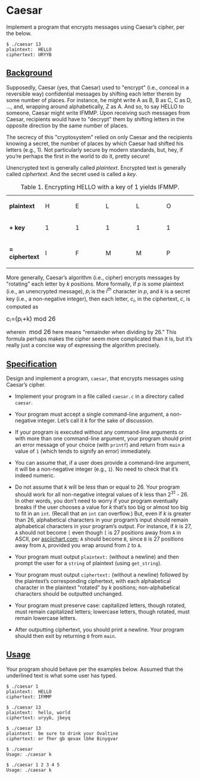 <div id="content">
                <h1>Caesar</h1>
<div class="sect1">
<div class="sectionbody">
<div class="paragraph">
<p>Implement a program that encrypts messages using Caesar’s cipher, per the below.</p>
</div>
<div class="listingblock">
<div class="content">
<pre class="pygments highlight"><code>$ <span class="underline">./caesar 13</span>
plaintext:  <span class="underline">HELLO</span>
ciphertext: URYYB</code></pre>
</div>
</div>
</div>
</div>
<div class="sect1">
<h2 id="background"><a class="link" href="#background">Background</a></h2>
<div class="sectionbody">
<div class="paragraph">
<p>Supposedly, Caesar (yes, that Caesar) used to "encrypt" (i.e., conceal in a reversible way) confidential messages by shifting each letter therein by some number of places. For instance, he might write A as B, B as C, C as D, …​, and, wrapping around alphabetically, Z as A.  And so, to say HELLO to someone, Caesar might write IFMMP. Upon receiving such messages from Caesar, recipients would have to "decrypt" them by shifting letters in the opposite direction by the same number of places.</p>
</div>
<div class="paragraph">
<p>The secrecy of this "cryptosystem" relied on only Caesar and the recipients knowing a secret, the number of places by which Caesar had shifted his letters (e.g., 1). Not particularly secure by modern standards, but, hey, if you’re perhaps the first in the world to do it, pretty secure!</p>
</div>
<div class="paragraph">
<p>Unencrypted text is generally called <em>plaintext</em>. Encrypted text is generally called <em>ciphertext</em>. And the secret used is called a <em>key</em>.</p>
</div>
<table class="tableblock frame-all grid-all stretch">
<caption class="title">Table 1. Encrypting HELLO with a key of 1 yields IFMMP.</caption>
<colgroup>
<col style="width: 16.6666%;">
<col style="width: 16.6666%;">
<col style="width: 16.6666%;">
<col style="width: 16.6666%;">
<col style="width: 16.6666%;">
<col style="width: 16.667%;">
</colgroup>
<tbody>
<tr>
<td class="tableblock halign-left valign-top"><p class="tableblock"><strong>plaintext</strong></p></td>
<td class="tableblock halign-left valign-top"><p class="tableblock">H</p></td>
<td class="tableblock halign-left valign-top"><p class="tableblock">E</p></td>
<td class="tableblock halign-left valign-top"><p class="tableblock">L</p></td>
<td class="tableblock halign-left valign-top"><p class="tableblock">L</p></td>
<td class="tableblock halign-left valign-top"><p class="tableblock">O</p></td>
</tr>
<tr>
<td class="tableblock halign-left valign-top"><p class="tableblock"><strong>+ key</strong></p></td>
<td class="tableblock halign-left valign-top"><p class="tableblock">1</p></td>
<td class="tableblock halign-left valign-top"><p class="tableblock">1</p></td>
<td class="tableblock halign-left valign-top"><p class="tableblock">1</p></td>
<td class="tableblock halign-left valign-top"><p class="tableblock">1</p></td>
<td class="tableblock halign-left valign-top"><p class="tableblock">1</p></td>
</tr>
<tr>
<td class="tableblock halign-left valign-top"><p class="tableblock"><strong>= ciphertext</strong></p></td>
<td class="tableblock halign-left valign-top"><p class="tableblock">I</p></td>
<td class="tableblock halign-left valign-top"><p class="tableblock">F</p></td>
<td class="tableblock halign-left valign-top"><p class="tableblock">M</p></td>
<td class="tableblock halign-left valign-top"><p class="tableblock">M</p></td>
<td class="tableblock halign-left valign-top"><p class="tableblock">P</p></td>
</tr>
</tbody>
</table>
<div class="paragraph">
<p>More generally, Caesar’s algorithm (i.e., cipher) encrypts messages by "rotating" each letter by <em>k</em> positions. More formally, if <em>p</em> is some plaintext (i.e., an unencrypted message), <em>p<sub>i</sub></em> is the <em>i<sup>th</sup></em> character in <em>p</em>, and <em>k</em> is a secret key (i.e., a non-negative integer), then each letter, <em>c<sub>i</sub></em>, in the ciphertext, <em>c</em>, is computed as</p>
</div>
<div class="stemblock">
<div class="content">
<span class="MathJax_Preview" style="display: none;"></span><span class="mjx-chtml MJXc-display" style="text-align: center;"><span id="MathJax-Element-1-Frame" class="mjx-chtml MathJax_CHTML" tabindex="0" style="font-size: 117%; text-align: center;"><span id="MJXc-Node-1" class="mjx-math"><span id="MJXc-Node-2" class="mjx-mrow"><span id="MJXc-Node-3" class="mjx-msubsup"><span class="mjx-base"><span id="MJXc-Node-4" class="mjx-mi"><span class="mjx-char MJXc-TeX-math-I" style="padding-top: 0.216em; padding-bottom: 0.27em;">c</span></span></span><span class="mjx-sub" style="font-size: 70.7%; vertical-align: -0.212em; padding-right: 0.071em;"><span id="MJXc-Node-5" class="mjx-mi" style=""><span class="mjx-char MJXc-TeX-math-I" style="padding-top: 0.43em; padding-bottom: 0.27em;">i</span></span></span></span><span id="MJXc-Node-6" class="mjx-mo MJXc-space3"><span class="mjx-char MJXc-TeX-main-R" style="padding-top: 0.056em; padding-bottom: 0.323em;">=</span></span><span id="MJXc-Node-7" class="mjx-mo MJXc-space3"><span class="mjx-char MJXc-TeX-main-R" style="padding-top: 0.483em; padding-bottom: 0.59em;">(</span></span><span id="MJXc-Node-8" class="mjx-msubsup"><span class="mjx-base"><span id="MJXc-Node-9" class="mjx-mi"><span class="mjx-char MJXc-TeX-math-I" style="padding-top: 0.216em; padding-bottom: 0.483em;">p</span></span></span><span class="mjx-sub" style="font-size: 70.7%; vertical-align: -0.212em; padding-right: 0.071em;"><span id="MJXc-Node-10" class="mjx-mi" style=""><span class="mjx-char MJXc-TeX-math-I" style="padding-top: 0.43em; padding-bottom: 0.27em;">i</span></span></span></span><span id="MJXc-Node-11" class="mjx-mo MJXc-space2"><span class="mjx-char MJXc-TeX-main-R" style="padding-top: 0.323em; padding-bottom: 0.43em;">+</span></span><span id="MJXc-Node-12" class="mjx-mi MJXc-space2"><span class="mjx-char MJXc-TeX-math-I" style="padding-top: 0.483em; padding-bottom: 0.27em;">k</span></span><span id="MJXc-Node-13" class="mjx-mo"><span class="mjx-char MJXc-TeX-main-R" style="padding-top: 0.483em; padding-bottom: 0.59em;">)</span></span><span id="MJXc-Node-14" class="mjx-mo" style="padding-left: 0.278em; padding-right: 0.278em;"><span class="mjx-char MJXc-TeX-main-R" style="padding-top: 0.43em; padding-bottom: 0.377em;">mod</span></span><span id="MJXc-Node-15" class="mjx-mn"><span class="mjx-char MJXc-TeX-main-R" style="padding-top: 0.377em; padding-bottom: 0.377em;">26</span></span></span></span></span></span><script type="math/tex; mode=display" id="MathJax-Element-1">c_i = (p_i + k) \bmod 26</script>
</div>
</div>
<div class="paragraph">
<p>wherein <span class="MathJax_Preview" style="display: none;"></span><span id="MathJax-Element-2-Frame" class="mjx-chtml MathJax_CHTML" tabindex="0" style="font-size: 117%;"><span id="MJXc-Node-16" class="mjx-math"><span id="MJXc-Node-17" class="mjx-mrow"><span id="MJXc-Node-18" class="mjx-mo" style="padding-left: 0.278em; padding-right: 0.278em;"><span class="mjx-char MJXc-TeX-main-R" style="padding-top: 0.43em; padding-bottom: 0.377em;">mod</span></span><span id="MJXc-Node-19" class="mjx-mn"><span class="mjx-char MJXc-TeX-main-R" style="padding-top: 0.377em; padding-bottom: 0.377em;">26</span></span></span></span></span><script type="math/tex" id="MathJax-Element-2">\bmod 26</script> here means "remainder when dividing by 26." This formula perhaps makes the cipher seem more complicated than it is, but it’s really just a concise way of expressing the algorithm precisely.</p>
</div>
</div>
</div>
<div class="sect1">
<h2 id="specification"><a class="link" href="#specification">Specification</a></h2>
<div class="sectionbody">
<div class="paragraph">
<p>Design and implement a program, <code>caesar</code>, that encrypts messages using Caesar’s cipher.</p>
</div>
<div class="ulist">
<ul>
<li>
<p>Implement your program in a file called <code>caesar.c</code> in a directory called <code>caesar</code>.</p>
</li>
<li>
<p>Your program must accept a single command-line argument, a non-negative integer. Let’s call it <em>k</em> for the sake of discussion.</p>
</li>
<li>
<p>If your program is executed without any command-line arguments or with more than one command-line argument, your program should print an error message of your choice (with <code>printf</code>) and return from <code>main</code> a value of <code>1</code> (which tends to signify an error) immediately.</p>
</li>
<li>
<p>You can assume that, if a user does provide a command-line argument, it will be a non-negative integer (e.g., <code>1</code>). No need to check that it’s indeed numeric.</p>
</li>
<li>
<p>Do not assume that <em>k</em> will be less than or equal to 26. Your program should work for all non-negative integral values of <em>k</em> less than 2<sup>31</sup> - 26. In other words, you don’t need to worry if your program eventually breaks if the user chooses a value for <em>k</em> that’s too big or almost too big to fit in an <code>int</code>. (Recall that an <code>int</code> can overflow.) But, even if <em>k</em> is greater than 26, alphabetical characters in your program’s input should remain alphabetical characters in your program’s output. For instance, if <em>k</em> is 27, <code>A</code> should not become <code>[</code> even though <code>[</code> is 27 positions away from <code>A</code> in ASCII, per <a href="http://www.asciichart.com/">asciichart.com</a>; <code>A</code> should become <code>B</code>, since <code>B</code> is 27 positions away from <code>A</code>, provided you wrap around from <code>Z</code> to <code>A</code>.</p>
</li>
<li>
<p>Your program must output <code>plaintext:</code> (without a newline) and then prompt the user for a <code>string</code> of plaintext (using <code>get_string</code>).</p>
</li>
<li>
<p>Your program must output <code>ciphertext:</code> (without a newline) followed by the plaintext’s corresponding ciphertext, with each alphabetical character in the plaintext "rotated" by <em>k</em> positions; non-alphabetical characters should be outputted unchanged.</p>
</li>
<li>
<p>Your program must preserve case: capitalized letters, though rotated, must remain capitalized letters; lowercase letters, though rotated, must remain lowercase letters.</p>
</li>
<li>
<p>After outputting ciphertext, you should print a newline. Your program should then exit by returning <code>0</code> from <code>main</code>.</p>
</li>
</ul>
</div>
</div>
</div>
<div class="sect1">
<h2 id="usage"><a class="link" href="#usage">Usage</a></h2>
<div class="sectionbody">
<div class="paragraph">
<p>Your program should behave per the examples below. Assumed that the underlined text is what some user has typed.</p>
</div>
<div class="listingblock">
<div class="content">
<pre class="pygments highlight"><code>$ <span class="underline">./caesar 1</span>
plaintext:  <span class="underline">HELLO</span>
ciphertext: IFMMP</code></pre>
</div>
</div>
<div class="listingblock">
<div class="content">
<pre class="pygments highlight"><code>$ <span class="underline">./caesar 13</span>
plaintext:  <span class="underline">hello, world</span>
ciphertext: uryyb, jbeyq</code></pre>
</div>
</div>
<div class="listingblock">
<div class="content">
<pre class="pygments highlight"><code>$ <span class="underline">./caesar 13</span>
plaintext:  <span class="underline">be sure to drink your Ovaltine</span>
ciphertext: or fher gb qevax lbhe Binygvar</code></pre>
</div>
</div>
<div class="listingblock">
<div class="content">
<pre class="pygments highlight"><code>$ <span class="underline">./caesar</span>
Usage: ./caesar k</code></pre>
</div>
</div>
<div class="listingblock">
<div class="content">
<pre class="pygments highlight"><code>$ <span class="underline">./caesar 1 2 3 4 5</span>
Usage: ./caesar k</code></pre>
</div>
</div>
</div>
</div>
